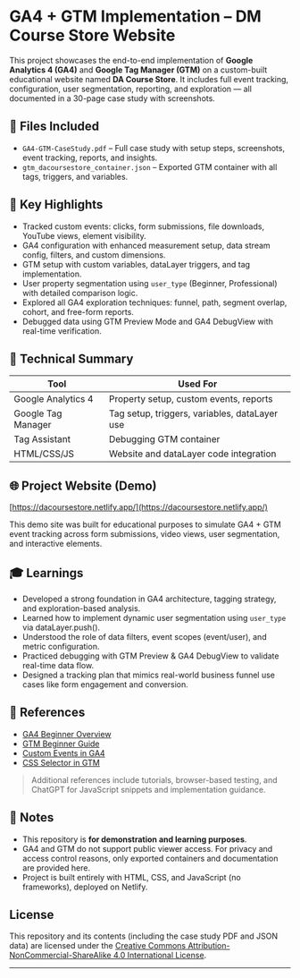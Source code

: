 # GA4 + GTM Implementation – DM Course Store Website

This project showcases the end-to-end implementation of **Google Analytics 4 (GA4)** and **Google Tag Manager (GTM)** on a custom-built educational website named **DA Course Store**. It includes full event tracking, configuration, user segmentation, reporting, and exploration — all documented in a 30-page case study with screenshots.

## 📂 Files Included

- `GA4-GTM-CaseStudy.pdf` – Full case study with setup steps, screenshots, event tracking, reports, and insights.
- `gtm_dacoursestore_container.json` – Exported GTM container with all tags, triggers, and variables.

## 🧠 Key Highlights

- Tracked custom events: clicks, form submissions, file downloads, YouTube views, element visibility.
- GA4 configuration with enhanced measurement setup, data stream config, filters, and custom dimensions.
- GTM setup with custom variables, dataLayer triggers, and tag implementation.
- User property segmentation using `user_type` (Beginner, Professional) with detailed comparison logic.
- Explored all GA4 exploration techniques: funnel, path, segment overlap, cohort, and free-form reports.
- Debugged data using GTM Preview Mode and GA4 DebugView with real-time verification.

## 🧪 Technical Summary

| Tool              | Used For                                      |
|-------------------|-----------------------------------------------|
| Google Analytics 4 | Property setup, custom events, reports        |
| Google Tag Manager | Tag setup, triggers, variables, dataLayer use |
| Tag Assistant     | Debugging GTM container                        |
| HTML/CSS/JS       | Website and dataLayer code integration         |

## 🌐 Project Website (Demo)

[https://dacoursestore.netlify.app/](https://dacoursestore.netlify.app/)

This demo site was built for educational purposes to simulate GA4 + GTM event tracking across form submissions, video views, user segmentation, and interactive elements.

## 🎓 Learnings

- Developed a strong foundation in GA4 architecture, tagging strategy, and exploration-based analysis.
- Learned how to implement dynamic user segmentation using `user_type` via dataLayer.push().
- Understood the role of data filters, event scopes (event/user), and metric configuration.
- Practiced debugging with GTM Preview & GA4 DebugView to validate real-time data flow.
- Designed a tracking plan that mimics real-world business funnel use cases like form engagement and conversion.

## 🔗 References

- [GA4 Beginner Overview](https://www.youtube.com/watch?v=u_ECkoHVlZ8)  
- [GTM Beginner Guide](https://www.youtube.com/watch?v=JeFPvUehQ-E)  
- [Custom Events in GA4](https://www.youtube.com/watch?v=Az4NFcvZ_Vo)  
- [CSS Selector in GTM](https://www.youtube.com/watch?v=NdacFt1iFqM&t=64s)

> Additional references include tutorials, browser-based testing, and ChatGPT for JavaScript snippets and implementation guidance.

## 📌 Notes

- This repository is **for demonstration and learning purposes**.
- GA4 and GTM do not support public viewer access. For privacy and access control reasons, only exported containers and documentation are provided here.
- Project is built entirely with HTML, CSS, and JavaScript (no frameworks), deployed on Netlify.

## License

This repository and its contents (including the case study PDF and JSON data) are licensed under the [Creative Commons Attribution-NonCommercial-ShareAlike 4.0 International License](https://creativecommons.org/licenses/by-nc-sa/4.0/).

---




